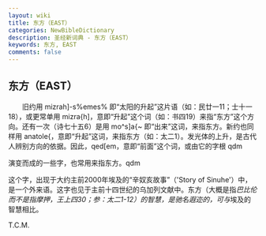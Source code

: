 ```yaml
---
layout: wiki
title: 东方（EAST）
categories: NewBibleDictionary
description: 圣经新词典 - 东方（EAST）
keywords: 东方, EAST
comments: false
---
```


## 东方（EAST）

　　旧约用 mizrah]-s%emes% 即“太阳的升起”这片语（如：民廿一11；士十一18），或更常单用 mizra{h]，意即“升起”这个词（如：书四19）来指“东方”这个方向。还有一次（诗七十五6）是用 mo^s]a{~ 即“出来”这词，来指东方。新约也同样用 anatole{，意即“升起”这词，来指东方（如：太二1）。发光体的上升，是古代人辨别方向的依据。因此，qed[em，意即“前面”这个词，或由它的字根 qdm

演变而成的一些字，也常用来指东方。qdm

这个字，出现于大约主前2000年埃及的“辛奴亥故事”（'Story of Sinuhe'）中，是一个外来语。这字也见于主前十四世纪的乌加列文献中。东方（大概是指*巴比伦而不是指摩押，王上四30；参：太二1-12）的智慧，是驰名遐迩的，可与*埃及的智慧相比。

T.C.M.








